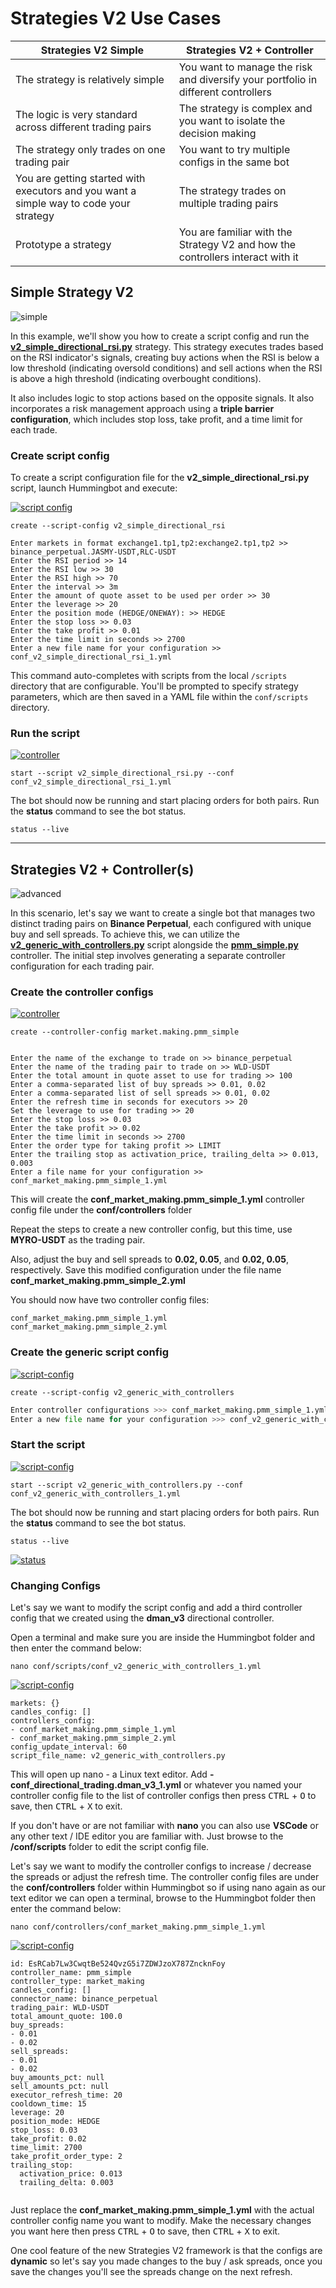 # Strategies V2 Use Cases


| **Strategies V2 Simple**                                                                 | **Strategies V2 + Controller**                                                                 |
|--------------------------------------------------------------------------------------|---------------------------------------------------------------------------------------------|
| The strategy is relatively simple                                                    | You want to manage the risk and diversify your portfolio in different controllers           |
| The logic is very standard across different trading pairs                             | The strategy is complex and you want to isolate the decision making                         |
| The strategy only trades on one trading pair                                          | You want to try multiple configs in the same bot                                            |
| You are getting started with executors and you want a simple way to code your strategy | The strategy trades on multiple trading pairs                                               |
| Prototype a strategy                                                                  | You are familiar with the Strategy V2 and how the controllers interact with it              |




## Simple Strategy V2 

![simple](diagrams/9.png)

In this example, we'll show you how to create a script config and run the [**v2_simple_directional_rsi.py**](https://github.com/hummingbot/hummingbot/blob/development/scripts/v2_simple_directional_rsi.py) strategy. This strategy executes trades based on the RSI indicator's signals, creating buy actions when the RSI is below a low threshold (indicating oversold conditions) and sell actions when the RSI is above a high threshold (indicating overbought conditions). 

It also includes logic to stop actions based on the opposite signals. It also incorporates a risk management approach using a **triple barrier configuration**, which includes stop loss, take profit, and a time limit for each trade.


### Create script config

To create a script configuration file for the **v2_simple_directional_rsi.py** script, launch Hummingbot and execute:

[![script config](../diagrams/21.png)](../diagrams/21.png)


```shell
create --script-config v2_simple_directional_rsi
```

```shell
Enter markets in format exchange1.tp1,tp2:exchange2.tp1,tp2 >> binance_perpetual.JASMY-USDT,RLC-USDT
Enter the RSI period >> 14
Enter the RSI low >> 30
Enter the RSI high >> 70
Enter the interval >> 3m
Enter the amount of quote asset to be used per order >> 30
Enter the leverage >> 20
Enter the position mode (HEDGE/ONEWAY): >> HEDGE
Enter the stop loss >> 0.03
Enter the take profit >> 0.01 
Enter the time limit in seconds >> 2700
Enter a new file name for your configuration >> conf_v2_simple_directional_rsi_1.yml
```

This command auto-completes with scripts from the local `/scripts` directory that are configurable. You'll be prompted to specify strategy parameters, which are then saved in a YAML file within the `conf/scripts` directory. 


### Run the script 

[![controller](../diagrams/22.png)](../diagrams/22.png)

```shell
start --script v2_simple_directional_rsi.py --conf conf_v2_simple_directional_rsi_1.yml
```

The bot should now be running and start placing orders for both pairs. Run the **status** command to see the bot status.

```
status --live
```

---

## Strategies V2 + Controller(s)

![advanced](diagrams/11.png)


In this scenario, let's say we want to create a single bot that manages two distinct trading pairs on **Binance Perpetual**, each configured with unique buy and sell spreads. To achieve this, we can utilize the [**v2_generic_with_controllers.py**](https://github.com/hummingbot/hummingbot/blob/development/scripts/v2_generic_with_controllers.py) script alongside the [**pmm_simple.py**](https://github.com/hummingbot/hummingbot/blob/development/controllers/market_making/pmm_simple.py) controller. The initial step involves generating a separate controller configuration for each trading pair.


### Create the controller configs

[![controller](../diagrams/15.png)](../diagrams/15.png)

```shell
create --controller-config market.making.pmm_simple
```

```shell

Enter the name of the exchange to trade on >> binance_perpetual
Enter the name of the trading pair to trade on >> WLD-USDT
Enter the total amount in quote asset to use for trading >> 100
Enter a comma-separated list of buy spreads >> 0.01, 0.02
Enter a comma-separated list of sell spreads >> 0.01, 0.02
Enter the refresh time in seconds for executors >> 20
Set the leverage to use for trading >> 20
Enter the stop loss >> 0.03
Enter the take profit >> 0.02 
Enter the time limit in seconds >> 2700
Enter the order type for taking profit >> LIMIT
Enter the trailing stop as activation_price, trailing_delta >> 0.013, 0.003
Enter a file name for your configuration >> conf_market_making.pmm_simple_1.yml

```

This will create the **conf_market_making.pmm_simple_1.yml** controller config file under the **conf/controllers** folder 

Repeat the steps to create a new controller config, but this time, use **MYRO-USDT** as the trading pair. 

Also, adjust the buy and sell spreads to **0.02, 0.05**, and **0.02, 0.05**, respectively. Save this modified configuration under the file name **conf_market_making.pmm_simple_2.yml**

You should now have two controller config files: 

```shell
conf_market_making.pmm_simple_1.yml
conf_market_making.pmm_simple_2.yml
```

### Create the generic script config

[![script-config](../diagrams/16.png)](../diagrams/16.png)

```
create --script-config v2_generic_with_controllers

```



```python
Enter controller configurations >>> conf_market_making.pmm_simple_1.yml, conf_market_making.pmm_simple_2.yml
Enter a new file name for your configuration >>> conf_v2_generic_with_controllers_1.yml

```

### Start the script 

[![script-config](../diagrams/17.png)](../diagrams/17.png)

```
start --script v2_generic_with_controllers.py --conf conf_v2_generic_with_controllers_1.yml
```

The bot should now be running and start placing orders for both pairs. Run the **status** command to see the bot status.

```
status --live
```

[![status](../diagrams/20.png)](../diagrams/20.png)

### Changing Configs

Let's say we want to modify the script config and add a third controller config that we created using the **dman_v3** directional controller. 

Open a terminal and make sure you are inside the Hummingbot folder and then enter the command below: 

```
nano conf/scripts/conf_v2_generic_with_controllers_1.yml
```

[![script-config](../diagrams/18.png)](../diagrams/18.png)

```shell
markets: {}
candles_config: []
controllers_config:
- conf_market_making.pmm_simple_1.yml
- conf_market_making.pmm_simple_2.yml
config_update_interval: 60
script_file_name: v2_generic_with_controllers.py
```

This will open up nano - a Linux text editor.  Add **-conf_directional_trading.dman_v3_1.yml** or whatever you named your controller config file to the list of controller configs then press <kbd>CTRL</kbd> + <kbd>O</kbd> to save, then <kbd>CTRL</kbd> + <kbd>X</kbd> to exit.

If you don't have or are not familiar with **nano** you can also use **VSCode** or any other text / IDE editor you are familiar with. Just browse to the **/conf/scripts** folder to edit the script config file. 


Let's say we want to modify the controller configs to increase / decrease the spreads or adjust the refresh time. The controller config files are under the **conf/controllers** folder within Hummingbot so if using nano again as our text editor we can open a terminal, browse to the Hummingbot folder then enter the command below:

```
nano conf/controllers/conf_market_making.pmm_simple_1.yml
```

[![script-config](../diagrams/19.png)](../diagrams/19.png)

```shell
id: EsRCab7Lw3CwqtBe524QvzG5i7ZDWJzoX787ZncknFoy
controller_name: pmm_simple
controller_type: market_making
candles_config: []
connector_name: binance_perpetual
trading_pair: WLD-USDT
total_amount_quote: 100.0
buy_spreads:
- 0.01
- 0.02
sell_spreads:
- 0.01
- 0.02
buy_amounts_pct: null
sell_amounts_pct: null
executor_refresh_time: 20
cooldown_time: 15
leverage: 20
position_mode: HEDGE
stop_loss: 0.03
take_profit: 0.02
time_limit: 2700
take_profit_order_type: 2
trailing_stop:
  activation_price: 0.013
  trailing_delta: 0.003


```


Just replace the **conf_market_making.pmm_simple_1.yml** with the actual controller config name you want to modify. Make the necessary changes you want here then press <kbd>CTRL</kbd> + <kbd>O</kbd> to save, then <kbd>CTRL</kbd> + <kbd>X</kbd> to exit.

One cool feature of the new Strategies V2 framework is that the configs are **dynamic** so let's say you made changes to the buy / ask spreads, once you save the changes you'll see the spreads change on the next refresh. 